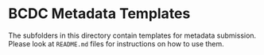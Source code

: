 # BCDC Metadata Templates
The subfolders in this directory contain templates for metadata submission.
Please look at `README.md` files for instructions on how to use them.